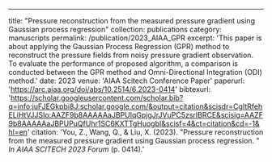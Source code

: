 ---
title: "Pressure reconstruction from the measured pressure gradient using Gaussian process regression"
collection: publications
category: manuscripts
permalink: /publication/2023_AIAA_GPR
excerpt: 'This paper is about applying the Gaussian Process Regression (GPR) method to reconstruct the pressure fields from noisy pressure gradient observation. To evaluate the performance of proposed algorithm, a comparison is conducted between the GPR method and Omni-Directional Integration (ODI) method.'
date: 2023
venue: 'AIAA Scitech Conference Paper'
paperurl: 'https://arc.aiaa.org/doi/abs/10.2514/6.2023-0414'
bibtexurl: 'https://scholar.googleusercontent.com/scholar.bib?q=info:juFJEGkpbi8J:scholar.google.com/&output=citation&scisdr=CgItRfehELiHtVJJSIo:AAZF9b8AAAAAaJBPUIqGpjgJrJVuPC5zsrIBRCE&scisig=AAZF9b8AAAAAaJBPUPuQfUhr1SC6KXTTgHuogbI&scisf=4&ct=citation&cd=-1&hl=en'
citation: 'You, Z., Wang, Q., & Liu, X. (2023). &quot;Pressure reconstruction from the measured pressure gradient using Gaussian process regression. &quot; <i>In AIAA SCITECH 2023 Forum </i>(p. 0414).'
